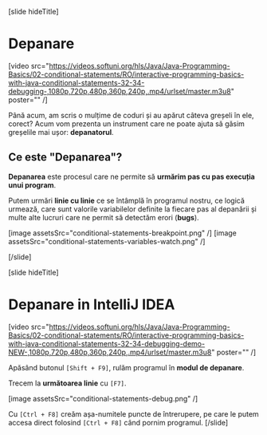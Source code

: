 [slide hideTitle]

# Depanare
[video src="https://videos.softuni.org/hls/Java/Java-Programming-Basics/02-conditional-statements/RO/interactive-programming-basics-with-java-conditional-statements-32-34-debugging-,1080p,720p,480p,360p,240p,.mp4/urlset/master.m3u8" poster="" /]


Până acum, am scris o mulțime de coduri și au apărut câteva greșeli în ele, corect? Acum vom prezenta un instrument care ne poate ajuta să găsim greșelile mai ușor: **depanatorul**.

## Ce este "Depanarea"?

**Depanarea** este procesul care ne permite să **urmărim pas cu pas execuția unui program**.

Putem urmări **linie cu linie** ce se întâmplă în programul nostru, ce logică urmează, care sunt valorile variabilelor definite la fiecare pas al depanării și multe alte lucruri care ne permit să detectăm erori (**bugs**).

[image assetsSrc="conditional-statements-breakpoint.png" /]
[image assetsSrc="conditional-statements-variables-watch.png" /]

[/slide]

[slide hideTitle]

# Depanare in IntelliJ IDEA 
[video src="https://videos.softuni.org/hls/Java/Java-Programming-Basics/02-conditional-statements/RO/interactive-programming-basics-with-java-conditional-statements-32-34-debugging-demo-NEW-,1080p,720p,480p,360p,240p,.mp4/urlset/master.m3u8" poster="" /]

Apăsând butonul `[Shift + F9]`, rulăm programul în **modul de depanare**. 

Trecem la **următoarea linie** cu `[F7]`.

[image assetsSrc="conditional-statements-debug.png" /]

Cu `[Ctrl + F8]` creăm așa-numitele puncte de întrerupere, pe care le putem accesa direct folosind `[Ctrl + F8]` când pornim programul.
[/slide]
